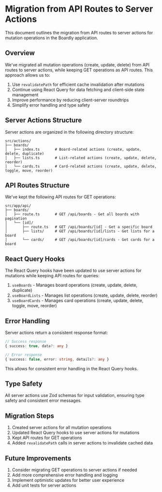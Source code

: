 # Migration from API Routes to Server Actions

This document outlines the migration from API routes to server actions for mutation operations in the Boardly application.

## Overview

We've migrated all mutation operations (create, update, delete) from API routes to server actions, while keeping GET operations as API routes. This approach allows us to:

1. Use `revalidatePath` for efficient cache invalidation after mutations
2. Continue using React Query for data fetching and client-side state management
3. Improve performance by reducing client-server roundtrips
4. Simplify error handling and type safety

## Server Actions Structure

Server actions are organized in the following directory structure:

```
src/actions/
├── boards/
│   ├── index.ts       # Board-related actions (create, update, delete, duplicate)
│   ├── lists.ts       # List-related actions (create, update, delete, reorder)
│   └── cards.ts       # Card-related actions (create, update, delete, toggle, move, reorder)
```

## API Routes Structure

We've kept the following API routes for GET operations:

```
src/app/api/
├── boards/
│   ├── route.ts       # GET /api/boards - Get all boards with pagination
│   └── [id]/
│       ├── route.ts   # GET /api/boards/[id] - Get a specific board
│       ├── lists/     # GET /api/boards/[id]/lists - Get lists for a board
│       └── cards/     # GET /api/boards/[id]/cards - Get cards for a board
```

## React Query Hooks

The React Query hooks have been updated to use server actions for mutations while keeping API routes for queries:

1. `useBoards` - Manages board operations (create, update, delete, duplicate)
2. `useBoardLists` - Manages list operations (create, update, delete, reorder)
3. `useBoardCards` - Manages card operations (create, update, delete, toggle, move, reorder)

## Error Handling

Server actions return a consistent response format:

```typescript
// Success response
{ success: true, data?: any }

// Error response
{ success: false, error: string, details?: any }
```

This allows for consistent error handling in the React Query hooks.

## Type Safety

All server actions use Zod schemas for input validation, ensuring type safety and consistent error messages.

## Migration Steps

1. Created server actions for all mutation operations
2. Updated React Query hooks to use server actions for mutations
3. Kept API routes for GET operations
4. Added `revalidatePath` calls in server actions to invalidate cached data

## Future Improvements

1. Consider migrating GET operations to server actions if needed
2. Add more comprehensive error handling and logging
3. Implement optimistic updates for better user experience
4. Add unit tests for server actions 